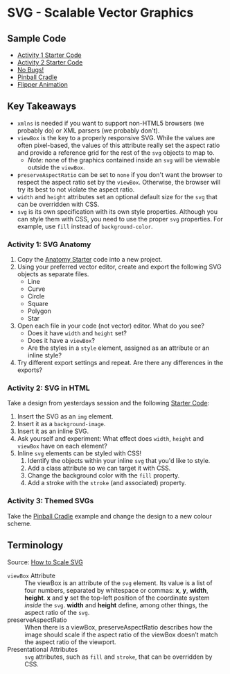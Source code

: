 # SVG - Scalable Vector Graphics
## Sample Code
- [Activity 1 Starter Code](anatomy)
- [Activity 2 Starter Code](starter)
- [No Bugs!](no-bugs)
- [Pinball Cradle](cradle)
- [Flipper Animation](cradle/animated.html)

## Key Takeaways
- `xmlns` is needed if you want to support non-HTML5 browsers (we probably do) or XML parsers (we probably don't).
- `viewBox` is the key to a properly responsive SVG. While the values are often pixel-based, the values of this attribute really set the aspect ratio and provide a reference grid for the rest of the `svg` objects to map to.
  - _Note_: none of the graphics contained inside an `svg` will be viewable outside the `viewBox`.
- `preserveAspectRatio` can be set to `none` if you don't want the browser to respect the aspect ratio set by the `viewBox`. Otherwise, the browser will try its best to not violate the aspect ratio. 
- `width` and `height` attributes set an optional default size for the `svg` that can be overridden with CSS.
- `svg` is its own specification with its own style properties. Although you can style them with CSS, you need to use the proper `svg` properties. For example, use `fill` instead of `background-color`.

### Activity 1: SVG Anatomy
1. Copy the [Anatomy Starter](anatomy) code into a new project.
2. Using your preferred vector editor, create and export the following SVG objects as separate files.
    - Line
    - Curve
    - Circle
    - Square
    - Polygon
    - Star
4. Open each file in your code (not vector) editor. What do you see?
    - Does it have `width` and `height` set?
    - Does it have a `viewBox`?
    - Are the styles in a `style` element, assigned as an attribute or an inline style?
5. Try different export settings and repeat. Are there any differences in the exports?

### Activity 2: SVG in HTML
Take a design from yesterdays session and the following [Starter Code](starter):
1. Insert the SVG as an `img` element.
2. Insert it as a `background-image`.
3. Insert it as an inline SVG.
4. Ask yourself and experiment: What effect does `width`, `height` and `viewBox` have on each element?
5. Inline `svg` elements can be styled with CSS!
    1. Identify the objects within your inline `svg` that you'd like to style.
    2. Add a class attribute so we can target it with CSS.
    3. Change the background color with the `fill` property.
    4. Add a stroke with the `stroke` (and associated) property.

### Activity 3: Themed SVGs
Take the [Pinball Cradle](cradle) example and change the design to a new colour scheme.

## Terminology
Source: [How to Scale SVG](https://css-tricks.com/scale-svg/)
<dl>
  <dt><code>viewBox</code> Attribute</dt>
  <dd>The viewBox is an attribute of the <code>svg</code> element. Its value is a list of four numbers, separated by whitespace or commas: <strong>x</strong>, <strong>y</strong>, <strong>width</strong>, <strong>height</strong>. <strong>x</strong> and <strong>y</strong> set the top-left position of the coordinate system <em>inside</em> the <code>svg</code>. <strong>width</strong> and <strong>height</strong> define, among other things, the aspect ratio of the <code>svg</code>.</dd>
  <dt>preserveAspectRatio</dt>
  <dd>When there is a viewBox, preserveAspectRatio describes how the image should scale if the aspect ratio of the viewBox doesn’t match the aspect ratio of the viewport.</dd>
  <dt>Presentational Attributes</dt>
  <dd><code>svg</code> attributes, such as <code>fill</code> and <code>stroke</code>, that can be overridden by CSS.</dd>
</dl>



